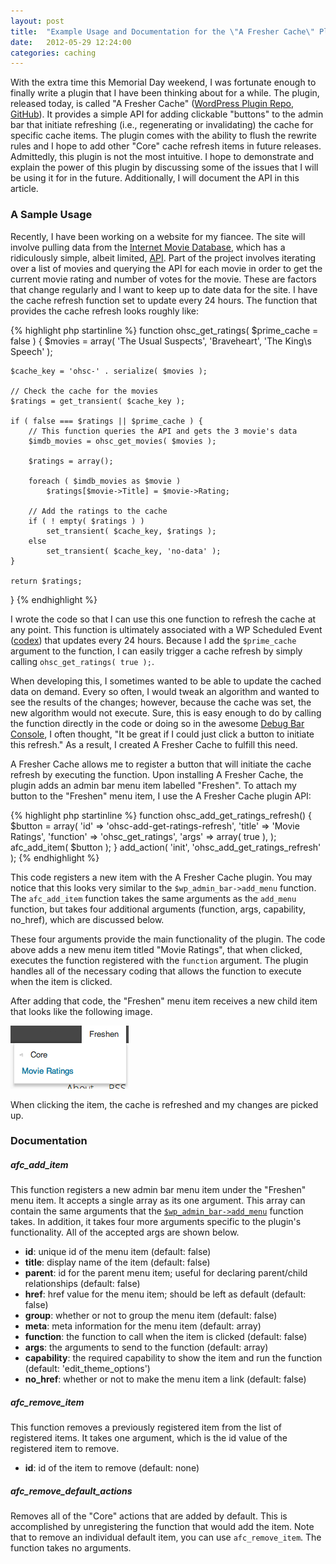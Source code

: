 ```yaml
---
layout: post
title:  "Example Usage and Documentation for the \"A Fresher Cache\" Plugin "
date:   2012-05-29 12:24:00
categories: caching
---
```


With the extra time this Memorial Day weekend, I was fortunate enough to finally write a plugin that I have been thinking about for a while. The plugin, released today, is called "A Fresher Cache" ([WordPress Plugin Repo](http://wordpress.org/extend/plugins/a-fresher-cache/ "A Fresher Cache on the WordPress Plugin Repo"), [GitHub](https://github.com/tollmanz/a-fresher-cache)). It provides a simple API for adding clickable "buttons" to the admin bar that initiate refreshing (i.e., regenerating or invalidating) the cache for specific cache items. The plugin comes with the ability to flush the rewrite rules and I hope to add other "Core" cache refresh items in future releases. Admittedly, this plugin is not the most intuitive. I hope to demonstrate and explain the power of this plugin by discussing some of the issues that I will be using it for in the future. Additionally, I will document the API in this article.

### A Sample Usage

Recently, I have been working on a website for my fiancee. The site will involve pulling data from the [Internet Movie Database](http://imdb.com "Internet Movie Database"), which has a ridiculously simple, albeit limited, [API](http://imdbapi.com/ "The IMDB API"). Part of the project involves iterating over a list of movies and querying the API for each movie in order to get the current movie rating and number of votes for the movie. These are factors that change regularly and I want to keep up to date data for the site. I have the cache refresh function set to update every 24 hours. The function that provides the cache refresh looks roughly like:

{% highlight php startinline %}
function ohsc_get_ratings( $prime_cache = false ) {
	$movies = array(
		'The Usual Suspects',
		'Braveheart',
		'The King\s Speech'
	);
	
	$cache_key = 'ohsc-' . serialize( $movies );
	
	// Check the cache for the movies
	$ratings = get_transient( $cache_key );
	
	if ( false === $ratings || $prime_cache ) {
		// This function queries the API and gets the 3 movie's data
		$imdb_movies = ohsc_get_movies( $movies );
		
		$ratings = array();
		
		foreach ( $imdb_movies as $movie )
			$ratings[$movie->Title] = $movie->Rating;
		
		// Add the ratings to the cache	
		if ( ! empty( $ratings ) )
			set_transient( $cache_key, $ratings );
		else
			set_transient( $cache_key, 'no-data' );
	}
	
	return $ratings;	
}
{% endhighlight %}

I wrote the code so that I can use this one function to refresh the cache at any point. This function is ultimately associated with a WP Scheduled Event ([codex](http://codex.wordpress.org/Function_Reference/wp_schedule_event "Function Reference/wp schedule event")) that updates every 24 hours. Because I add the `$prime_cache` argument to the function, I can easily trigger a cache refresh by simply calling `ohsc_get_ratings( true );`.

When developing this, I sometimes wanted to be able to update the cached data on demand. Every so often, I would tweak an algorithm and wanted to see the results of the changes; however, because the cache was set, the new algorithm would not execute. Sure, this is easy enough to do by calling the function directly in the code or doing so in the awesome [Debug Bar Console](http://wordpress.org/extend/plugins/debug-bar-console/), I often thought, "It be great if I could just click a button to initiate this refresh." As a result, I created A Fresher Cache to fulfill this need.

A Fresher Cache allows me to register a button that will initiate the cache refresh by executing the function. Upon installing A Fresher Cache, the plugin adds an admin bar menu item labelled "Freshen". To attach my button to the "Freshen" menu item, I use the A Fresher Cache plugin API:

{% highlight php startinline %}
function ohsc_add_get_ratings_refresh() {
	$button = array(
		'id' => 'ohsc-add-get-ratings-refresh',
		'title' => 'Movie Ratings',
		'function' => 'ohsc_get_ratings',
		'args' => array( true ),
	);
	afc_add_item( $button );
}
add_action( 'init', 'ohsc_add_get_ratings_refresh' );
{% endhighlight %}

This code registers a new item with the A Fresher Cache plugin. You may notice that this looks very similar to the `$wp_admin_bar->add_menu` function. The `afc_add_item` function takes the same arguments as the `add_menu` function, but takes four additional arguments (function, args, capability, no_href), which are discussed below.

These four arguments provide the main functionality of the plugin. The code above adds a new menu item titled "Movie Ratings", that when clicked, executes the function registered with the `function` argument. The plugin handles all of the necessary coding that allows the function to execute when the item is clicked. 

After adding that code, the "Freshen" menu item receives a new child item that looks like the following image.

![](/images/freshen-movie-ratings-image.png "freshen-movie-ratings-image")

When clicking the item, the cache is refreshed and my changes are picked up.

### Documentation

##### afc_add_item

This function registers a new admin bar menu item under the "Freshen" menu item. It accepts a single array as its one argument. This array can contain the same arguments that the [`$wp_admin_bar->add_menu`](http://codex.wordpress.org/Function_Reference/add_menu "Function Reference/add menu") function takes. In addition, it takes four more arguments specific to the plugin's functionality. All of the accepted args are shown below.

*   **id**: unique id of the menu item (default: false)
*   **title**: display name of the item (default: false)
*   **parent**: id for the parent menu item; useful for declaring parent/child relationships (default: false)
*   **href**: href value for the menu item; should be left as default (default: false)
*   **group**: whether or not to group the menu item (default: false)
*   **meta**: meta information for the menu item (default: array)
*   **function**: the function to call when the item is clicked (default: false)
*   **args**: the arguments to send to the function (default: array)
*   **capability**: the required capability to show the item and run the function (default: 'edit_theme_options')
*   **no_href**: whether or not to make the menu item a link (default: false)

##### afc_remove_item

This function removes a previously registered item from the list of registered items. It takes one argument, which is the id value of the registered item to remove.

*   **id**: id of the item to remove (default: none)

##### afc_remove_default_actions

Removes all of the "Core" actions that are added by default. This is accomplished by unregistering the  function that would add the item. Note that to remove an individual default item, you can use `afc_remove_item`. The function takes no arguments.